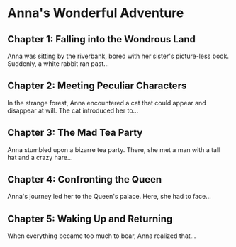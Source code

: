 # Anna's Wonderful Adventure

## Chapter 1: Falling into the Wondrous Land

Anna was sitting by the riverbank, bored with her sister's picture-less book. Suddenly, a white rabbit ran past...

## Chapter 2: Meeting Peculiar Characters

In the strange forest, Anna encountered a cat that could appear and disappear at will. The cat introduced her to...

## Chapter 3: The Mad Tea Party

Anna stumbled upon a bizarre tea party. There, she met a man with a tall hat and a crazy hare...

## Chapter 4: Confronting the Queen

Anna's journey led her to the Queen's palace. Here, she had to face...

## Chapter 5: Waking Up and Returning

When everything became too much to bear, Anna realized that...